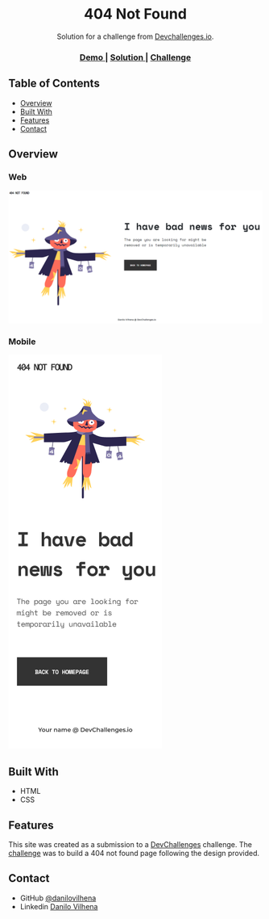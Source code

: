 <h1 align="center">404 Not Found</h1>

<div align="center">
   Solution for a challenge from  <a href="http://devchallenges.io" target="_blank">Devchallenges.io</a>.
</div>

<div align="center">
  <h3>
    <a href="https://{your-demo-link.your-domain}">
      Demo
    </a>
    <span> | </span>
    <a href="https://{your-url-to-the-solution}">
      Solution
    </a>
    <span> | </span>
    <a href="https://devchallenges.io/challenges/wBunSb7FPrIepJZAg0sY">
      Challenge
    </a>
  </h3>
</div>

## Table of Contents

- [Overview](#overview)
- [Built With](#built-with)
- [Features](#features)
- [Contact](#contact)

## Overview

### Web 
![screenshot](https://github.com/danilovilhena/dev-challenges-io/blob/master/404-not-found/assets/overview.png?raw=true)

### Mobile
![screenshot](https://github.com/danilovilhena/dev-challenges-io/blob/master/404-not-found/assets/mobile.png?raw=true)

## Built With

- HTML
- CSS

## Features

This site was created as a submission to a [DevChallenges](https://devchallenges.io/challenges) challenge. The [challenge](https://devchallenges.io/challenges/wBunSb7FPrIepJZAg0sY) was to build a 404 not found page following the design provided.

## Contact

- GitHub [@danilovilhena](https://{github.com/danilovilhena})
- Linkedin [Danilo Vilhena](https://www.linkedin.com/in/danilo-vilhena-4b150b1b0/)